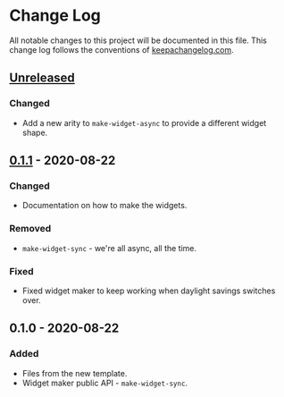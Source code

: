 # Change Log
All notable changes to this project will be documented in this file. This change log follows the conventions of [keepachangelog.com](http://keepachangelog.com/).

## [Unreleased]
### Changed
- Add a new arity to `make-widget-async` to provide a different widget shape.

## [0.1.1] - 2020-08-22
### Changed
- Documentation on how to make the widgets.

### Removed
- `make-widget-sync` - we're all async, all the time.

### Fixed
- Fixed widget maker to keep working when daylight savings switches over.

## 0.1.0 - 2020-08-22
### Added
- Files from the new template.
- Widget maker public API - `make-widget-sync`.

[Unreleased]: https://github.com/your-name/twitter-bot/compare/0.1.1...HEAD
[0.1.1]: https://github.com/your-name/twitter-bot/compare/0.1.0...0.1.1
